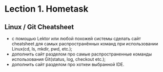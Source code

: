 # Lection 1. Hometask
## Linux / Git Cheatsheet

- c помощью Lektor или любой похожей системы сделать сайт cheatsheet для самых распространённых команд при использовании Linux(cd, ls, mkdir, pwd, etc.);
- дополнить сайт разделом про самые распространенные команды использования Git(status, log, checkout etc.);
- дополнить сайт разделом про хоткеи выбранной IDE.
